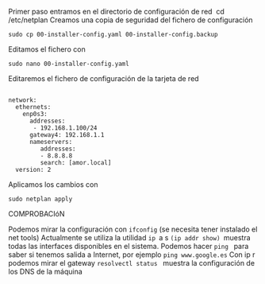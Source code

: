 Primer paso entramos en el directorio de configuración de red 
cd /etc/netplan
Creamos una copia de seguridad del fichero de configuración 

```
sudo cp 00-installer-config.yaml 00-installer-config.backup
```
Editamos el fichero con
```
sudo nano 00-installer-config.yaml
```
Editaremos el fichero de configuración de la tarjeta de red
```

network:
  ethernets:
    enp0s3:
      addresses:
       - 192.168.1.100/24
      gateway4: 192.168.1.1
      nameservers:
         addresses:
         - 8.8.8.8
         search: [amor.local]
  version: 2
```
Aplicamos los cambios con
```
sudo netplan apply
```
COMPROBACIóN
 
Podemos mirar la configuración con ```ifconfig``` (se necesita tener instalado el net tools)
Actualmente se utiliza la utilidad ```ip ```a s ```(ip addr show) ```muestra todas las interfaces disponibles en el sistema.
Podemos hacer ```ping ```  para saber si tenemos salida a Internet, por ejemplo ```ping www.google.es```
Con ip r podemos mirar el gateway
```resolvectl status ``` muestra la configuración de los DNS de la máquina
